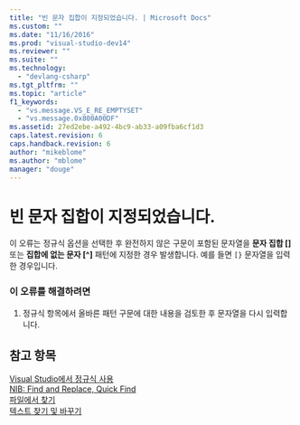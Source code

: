 ```yaml
---
title: "빈 문자 집합이 지정되었습니다. | Microsoft Docs"
ms.custom: ""
ms.date: "11/16/2016"
ms.prod: "visual-studio-dev14"
ms.reviewer: ""
ms.suite: ""
ms.technology: 
  - "devlang-csharp"
ms.tgt_pltfrm: ""
ms.topic: "article"
f1_keywords: 
  - "vs.message.VS_E_RE_EMPTYSET"
  - "vs.message.0x800A00DF"
ms.assetid: 27ed2ebe-a492-4bc9-ab33-a09fba6cf1d3
caps.latest.revision: 6
caps.handback.revision: 6
author: "mikeblome"
ms.author: "mblome"
manager: "douge"
---
```

# 빈 문자 집합이 지정되었습니다.
이 오류는 정규식 옵션을 선택한 후 완전하지 않은 구문이 포함된 문자열을 **문자 집합 \[\]** 또는 **집합에 없는 문자 \[^\]** 패턴에 지정한 경우 발생합니다.  예를 들면 `[}` 문자열을 입력한 경우입니다.  
  
### 이 오류를 해결하려면  
  
1.  정규식 항목에서 올바른 패턴 구문에 대한 내용을 검토한 후 문자열을 다시 입력합니다.  
  
## 참고 항목  
 [Visual Studio에서 정규식 사용](../Topic/Using%20Regular%20Expressions%20in%20Visual%20Studio.md)   
 [NIB: Find and Replace, Quick Find](http://msdn.microsoft.com/ko-kr/dad03582-4931-4893-83ba-84b37f5b1600)   
 [파일에서 찾기](../Topic/Find%20in%20Files.md)   
 [텍스트 찾기 및 바꾸기](../Topic/Finding%20and%20Replacing%20Text.md)
